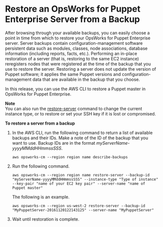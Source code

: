 # Restore an OpsWorks for Puppet Enterprise Server from a Backup<a name="opspup-restore"></a>

After browsing through your available backups, you can easily choose a point in time from which to restore your OpsWorks for Puppet Enterprise server\. Server backups contain configuration\-management software persistent data such as modules, classes, node associations, database information \(including reports, facts, etc\.\)\. Performing an in\-place restoration of a server \(that is, restoring to the same EC2 instance\) reregisters nodes that were registered at the time of the backup that you use to restore the server\. Restoring a server does not update the version of Puppet software; it applies the same Puppet versions and configuration\-management data that are available in the backup that you choose\.

In this release, you can use the AWS CLI to restore a Puppet master in OpsWorks for Puppet Enterprise\.

**Note**  
You can also run the [restore\-server](http://docs.aws.amazon.com/opsworks-cm/latest/APIReference/API_RestoreServer.html) command to change the current instance type, or to restore or set your SSH key if it is lost or compromised\.

**To restore a server from a backup**

1. In the AWS CLI, run the following command to return a list of available backups and their IDs\. Make a note of the ID of the backup that you want to use\. Backup IDs are in the format *myServerName\-yyyyMMddHHmmssSSS*\.

   ```
   aws opsworks-cm --region region name describe-backups
   ```

1. Run the following command\.

   ```
   aws opsworks-cm --region region name restore-server --backup-id "myServerName-yyyyMMddHHmmssSSS" --instance-type "Type of instance" --key-pair "name of your EC2 key pair" --server-name "name of Puppet master"
   ```

   The following is an example\.

   ```
   aws opsworks-cm --region us-west-2 restore-server --backup-id "MyPuppetServer-20161120122143125" --server-name "MyPuppetServer"
   ```

1. Wait until restoration is complete\.